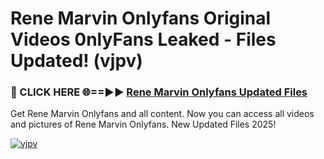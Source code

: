 # Rene Marvin Onlyfans Original Videos 0nlyFans Leaked - Files Updated! (vjpv)

<h3>🔴 CLICK HERE 🌐==►► <a href="https://tinyurl.com/4seja8ks" rel="nofollow">Rene Marvin Onlyfans Updated Files</a></h3>

Get Rene Marvin Onlyfans and all content. Now you can access all videos and pictures of Rene Marvin Onlyfans. New Updated Files 2025!

[![vjpv](https://i.imgur.com/EWjZXRe.gif)](https://tinyurl.com/4seja8ks)
